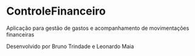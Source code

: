 # ControleFinanceiro
Aplicação para gestão de gastos e acompanhamento de movimentações financeiras

Desenvolvido por Bruno Trindade e Leonardo Maia